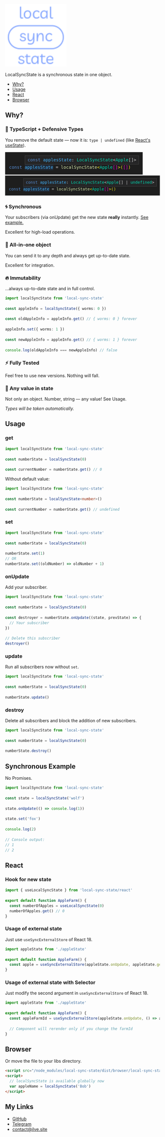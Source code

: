 <p>
  <img src="https://raw.githubusercontent.com/ilvetrov/local-sync-state/main/logo.svg" width="200" height="204" />
</p>

LocalSyncState is a synchronous state in one object.

- [Why?](#why)
- [Usage](#usage)
- [React](#react)
- [Browser](#browser)

## Why?

### :blue_heart: TypeScript + Defensive Types

You remove the default state — now it is: `type | undefined` (like [React's useState](https://www.npmjs.com/package/@types/react)).

<img src="https://raw.githubusercontent.com/ilvetrov/local-sync-state/main/docs/defensive-state-with-default.png" />

<img src="https://raw.githubusercontent.com/ilvetrov/local-sync-state/main/docs/defensive-state-without-default.png" />

### :cyclone: Synchronous

Your subscribers (via onUpdate) get the new state **really** instantly. [See example.](#synchronous-example)

Excellent for high-load operations.

### :gift: All-in-one object

You can send it to any depth and always get up-to-date state.

Excellent for integration.

### :fire: Immutability

...always up-to-date state and in full control.

```ts
import localSyncState from 'local-sync-state'

const appleInfo = localSyncState({ worms: 0 })

const oldAppleInfo = appleInfo.get() // { worms: 0 } forever

appleInfo.set({ worms: 1 })

const newAppleInfo = appleInfo.get() // { worms: 1 } forever

console.log(oldAppleInfo === newAppleInfo) // false
```

### :zap: Fully Tested

Feel free to use new versions. Nothing will fall.

### :high_brightness: Any value in state

Not only an object. Number, string — any value! See Usage.

_Types will be taken automatically._

## Usage

### get

```ts
import localSyncState from 'local-sync-state'

const numberState = localSyncState(0)

const currentNumber = numberState.get() // 0
```

Without default value:

```ts
import localSyncState from 'local-sync-state'

const numberState = localSyncState<number>()

const currentNumber = numberState.get() // undefined
```

### set

```ts
import localSyncState from 'local-sync-state'

const numberState = localSyncState(0)

numberState.set(1)
// OR
numberState.set((oldNumber) => oldNumber + 1)
```

### onUpdate

Add your subscriber.

```ts
import localSyncState from 'local-sync-state'

const numberState = localSyncState(0)

const destroyer = numberState.onUpdate((state, prevState) => {
  // Your subscriber
})

// Delete this subscriber
destroyer()
```

### update

Run all subscribers now without `set`.

```ts
import localSyncState from 'local-sync-state'

const numberState = localSyncState(0)

numberState.update()
```

### destroy

Delete all subscribers and block the addition of new subscribers.

```ts
import localSyncState from 'local-sync-state'

const numberState = localSyncState(0)

numberState.destroy()
```

## Synchronous Example

No Promises.

```ts
import localSyncState from 'local-sync-state'

const state = localSyncState('wolf')

state.onUpdate(() => console.log(1))

state.set('fox')

console.log(2)

// Console output:
// 1
// 2
```

## React

### Hook for new state

```ts
import { useLocalSyncState } from 'local-sync-state/react'

export default function AppleFarm() {
  const numberOfApples = useLocalSyncState(0)
  numberOfApples.get() // 0
}
```

### Usage of external state

Just use `useSyncExternalStore` of React 18.

```ts
import appleState from './appleState'

export default function AppleFarm() {
  const apple = useSyncExternalStore(appleState.onUpdate, appleState.get)
}
```

### Usage of external state with Selector

Just modify the second argument in `useSyncExternalStore` of React 18.

```ts
import appleState from './appleState'

export default function AppleFarm() {
  const appleFarmId = useSyncExternalStore(appleState.onUpdate, () => appleState.get().farmId)

  // Component will rerender only if you change the farmId
}
```

## Browser

Or move the file to your libs directory.

```html
<script src="/node_modules/local-sync-state/dist/browser/local-sync-state.browser.min.js"></script>
<script>
  // localSyncState is available globally now
  var appleName = localSyncState('Bob')
</script>
```

## My Links

- [GitHub](https://github.com/ilvetrov)
- [Telegram](https://t.me/ilvetrov)
- [contact@ilve.site](mailto:contact@ilve.site)

